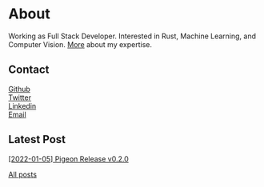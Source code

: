 <!-- markdownlint-disable MD033 -->

# About

Working as Full Stack Developer. Interested in Rust, Machine Learning, and Computer Vision. [More](./skills.md) about my expertise.

## Contact

[Github](https://github.com/quambene)<br/>
[Twitter](https://twitter.com/quambene)<br/>
[Linkedin](https://www.linkedin.com/in/quambene)<br/>
[Email](mailto:contact.quambene@gmail.com)<br/>

## Latest Post

[[2022-01-05] Pigeon Release v0.2.0](./article/2022-01-05_pigeon_release_v0.2.0.md)

[All posts](./article)

